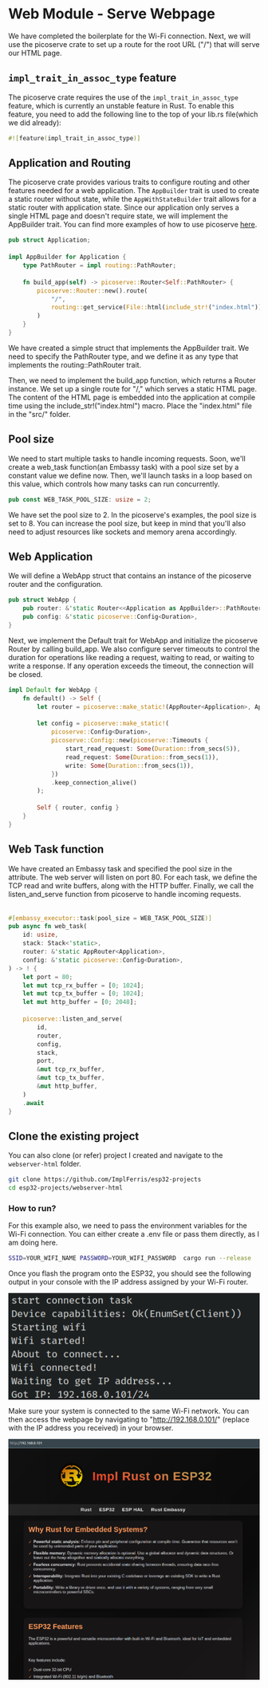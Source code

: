 # Web Module - Serve Webpage

We have completed the boilerplate for the Wi-Fi connection. Next, we will use the picoserve crate to set up a route for the root URL ("/") that will serve our HTML page.

## `impl_trait_in_assoc_type` feature
The picoserve crate requires the use of the `impl_trait_in_assoc_type` feature, which is currently an unstable feature in Rust. To enable this feature, you need to add the following line to the top of your lib.rs file(which we did already):
```rust
#![feature(impl_trait_in_assoc_type)]
```

## Application and Routing

The picoserve crate provides various traits to configure routing and other features needed for a web application. The `AppBuilder` trait is used to create a static router without state, while the `AppWithStateBuilder` trait allows for a static router with application state. Since our application only serves a single HTML page and doesn't require state, we will implement the AppBuilder trait.  You can find more examples of how to use picoserve [here](https://github.com/sammhicks/picoserve/tree/development/examples).

```rust
pub struct Application;

impl AppBuilder for Application {
    type PathRouter = impl routing::PathRouter;

    fn build_app(self) -> picoserve::Router<Self::PathRouter> {
        picoserve::Router::new().route(
            "/",
            routing::get_service(File::html(include_str!("index.html"))),
        )
    }
}
```

We have created a simple struct that implements the AppBuilder trait. We need to specify the PathRouter type, and we define it as any type that implements the routing::PathRouter trait.

Then, we need to implement the build_app function, which returns a Router instance. We set up a single route for "/," which serves a static HTML page. The content of the HTML page is embedded into the application at compile time using the include_str!("index.html") macro.  Place the "index.html" file in the "src/" folder.


## Pool size

We need to start multiple tasks to handle incoming requests. Soon, we'll create a web_task function(an Embassy task) with a pool size set by a constant value we define now. Then, we'll launch tasks in a loop based on this value, which controls how many tasks can run concurrently.

```rust
pub const WEB_TASK_POOL_SIZE: usize = 2;
```

We have set the pool size to 2. In the picoserve's examples, the pool size is set to 8. You can increase the pool size, but keep in mind that you'll also need to adjust resources like sockets and memory arena accordingly.


## Web Application

We will define a WebApp struct that contains an instance of the picoserve router and the configuration.

```rust
pub struct WebApp {
    pub router: &'static Router<<Application as AppBuilder>::PathRouter>,
    pub config: &'static picoserve::Config<Duration>,
}
```

Next, we implement the Default trait for WebApp and initialize the picoserve Router by calling build_app. We also configure server timeouts to control the duration for operations like reading a request, waiting to read, or waiting to write a response. If any operation exceeds the timeout, the connection will be closed.


```rust
impl Default for WebApp {
    fn default() -> Self {
        let router = picoserve::make_static!(AppRouter<Application>, Application.build_app());

        let config = picoserve::make_static!(
            picoserve::Config<Duration>,
            picoserve::Config::new(picoserve::Timeouts {
                start_read_request: Some(Duration::from_secs(5)),
                read_request: Some(Duration::from_secs(1)),
                write: Some(Duration::from_secs(1)),
            })
            .keep_connection_alive()
        );

        Self { router, config }
    }
}
```
 
## Web Task function

We have created an Embassy task and specified the pool size in the attribute. The web server will listen on port 80. For each task, we define the TCP read and write buffers, along with the HTTP buffer. Finally, we call the listen_and_serve function from picoserve to handle incoming requests.

```rust

#[embassy_executor::task(pool_size = WEB_TASK_POOL_SIZE)]
pub async fn web_task(
    id: usize,
    stack: Stack<'static>,
    router: &'static AppRouter<Application>,
    config: &'static picoserve::Config<Duration>,
) -> ! {
    let port = 80;
    let mut tcp_rx_buffer = [0; 1024];
    let mut tcp_tx_buffer = [0; 1024];
    let mut http_buffer = [0; 2048];

    picoserve::listen_and_serve(
        id,
        router,
        config,
        stack,
        port,
        &mut tcp_rx_buffer,
        &mut tcp_tx_buffer,
        &mut http_buffer,
    )
    .await
}
```


## Clone the existing project
You can also clone (or refer) project I created and navigate to the `webserver-html` folder.

```sh
git clone https://github.com/ImplFerris/esp32-projects
cd esp32-projects/webserver-html
```

### How to run?

For this example also, we need to pass the environment variables for the Wi-Fi connection. You can either create a .env file or pass them directly, as I am doing here.

```sh
SSID=YOUR_WIFI_NAME PASSWORD=YOUR_WIFI_PASSWORD  cargo run --release
```

Once you flash the program onto the ESP32, you should see the following output in your console with the IP address assigned by your Wi-Fi router.

<img style="display: block; margin: auto;" src="../images/wifi-webserver-esp32-output.png"/>

Make sure your system is connected to the same Wi-Fi network.  You can then access the webpage by navigating to "http://192.168.0.101/" (replace with the IP address you received) in your browser. 

<img style="display: block; margin: auto;" src="../images/website running on ESP32 with Rust code.png"/>
